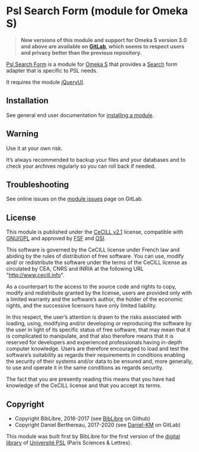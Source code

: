 Psl Search Form (module for Omeka S)
====================================

> __New versions of this module and support for Omeka S version 3.0 and above
> are available on [GitLab], which seems to respect users and privacy better
> than the previous repository.__

[Psl Search Form] is a module for [Omeka S] that provides a [Search] form
adapter that is specific to PSL needs.

It requires the module [jQueryUI].


Installation
------------

See general end user documentation for [installing a module].


Warning
-------

Use it at your own risk.

It’s always recommended to backup your files and your databases and to check
your archives regularly so you can roll back if needed.


Troubleshooting
---------------

See online issues on the [module issues] page on GitLab.


License
-------

This module is published under the [CeCILL v2.1] license, compatible with
[GNU/GPL] and approved by [FSF] and [OSI].

This software is governed by the CeCILL license under French law and abiding by
the rules of distribution of free software. You can use, modify and/ or
redistribute the software under the terms of the CeCILL license as circulated by
CEA, CNRS and INRIA at the following URL "http://www.cecill.info".

As a counterpart to the access to the source code and rights to copy, modify and
redistribute granted by the license, users are provided only with a limited
warranty and the software’s author, the holder of the economic rights, and the
successive licensors have only limited liability.

In this respect, the user’s attention is drawn to the risks associated with
loading, using, modifying and/or developing or reproducing the software by the
user in light of its specific status of free software, that may mean that it is
complicated to manipulate, and that also therefore means that it is reserved for
developers and experienced professionals having in-depth computer knowledge.
Users are therefore encouraged to load and test the software’s suitability as
regards their requirements in conditions enabling the security of their systems
and/or data to be ensured and, more generally, to use and operate it in the same
conditions as regards security.

The fact that you are presently reading this means that you have had knowledge
of the CeCILL license and that you accept its terms.


Copyright
---------

* Copyright BibLibre, 2016-2017 (see [BibLibre] on Github)
* Copyright Daniel Berthereau, 2017-2020 (see [Daniel-KM] on GitLab)

This module was built first by BibLibre for the first version of the [digital library]
of [Université PSL] (Paris Sciences & Lettres).


[Psl Search Form]: https://gitlab.com/Daniel-KM/Omeka-S-module-PslSearchForm
[Omeka S]: https://omeka.org/s
[installing a module]: http://dev.omeka.org/docs/s/user-manual/modules/#installing-modules
[Search]: https://gitlab.com/Daniel-KM/Omeka-S-module-Search
[jQueryUI]: https://github.com/biblibre/omeka-s-module-jQueryUI
[module issues]: https://gitlab.com/Daniel-KM/Omeka-S-module-PslSearchForm/-/issues
[CeCILL v2.1]: https://www.cecill.info/licences/Licence_CeCILL_V2.1-en.html
[GNU/GPL]: https://www.gnu.org/licenses/gpl-3.0.html
[FSF]: https://www.fsf.org
[OSI]: https://opensource.org
[MIT]: https://github.com/sandywalker/webui-popover/blob/master/LICENSE.txt
[digital library]: https://bibnum.explore.psl.eu
[Université PSL]: https://psl.eu
[BibLibre]: https://gitlab.com/BibLibre
[GitLab]: https://gitlab.com/Daniel-KM
[Daniel-KM]: https://gitlab.com/Daniel-KM "Daniel Berthereau"
